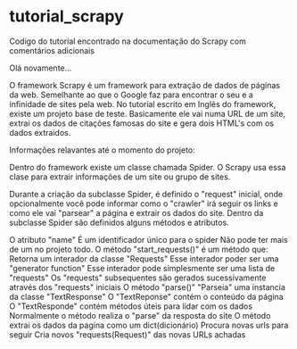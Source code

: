 # tutorial_scrapy
Codigo do tutorial encontrado na documentação do Scrapy com comentários adicionais

Olá novamente...

O framework Scrapy é um framework para extração de dados de páginas da web. Semelhante ao que o Google faz para encontrar o seu e a infinidade de sites pela web.
No tutorial escrito em Inglês do framework, existe um projeto base de teste.
Basicamente ele vai numa URL de um site, extrai os dados de citações famosas do site e gera dois HTML's com os dados extraidos.

Informações relavantes até o momento do projeto:

Dentro do framework existe um classe chamada Spider.
O Scrapy usa essa clase para extrair informações de um site ou grupo de sites.

Durante a criação da subclasse Spider, é definido o "request" inicial, onde opcionalmente você pode informar como o "crawler" irá seguir os links e como ele vai "parsear" a página e extrair os dados do site.
Dentro da subclasse Spider são definidos alguns métodos e atributos.

O atributo "name" 
  É um identificador único para o spider
  Não pode ter mais de um no projeto todo.
O método "start_requests()" é um método que:
  Retorna um interador da classe "Requests"
  Esse interador poder ser uma "generator function"
  Esse interador pode simplesmente ser uma lista de "requests"
  Os "requests" subsequentes são gerados sucessivamente através dos "requests" iniciais
O método "parse()"
  "Parseia" uma instancia da classe "TextResponse"
  O "TextReponse" contém o conteúdo da página
  O "TextResponde" contém métodos úteis para lidar com os dados
  Normalmente o método realiza o "parse" da resposta do site
  O método extrai os dados da pagína como um dict(dicionário)
  Procura novas urls para seguir
  Cria novos "requests(Request)" das novas URLs achadas
